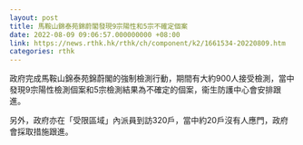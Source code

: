 ```yaml
---
layout: post
title: 馬鞍山錦泰苑錦蔚閣發現9宗陽性和5宗不確定個案
date: 2022-08-09 09:06:57.000000000 +08:00
link: https://news.rthk.hk/rthk/ch/component/k2/1661534-20220809.htm
categories: rthk
---
```


政府完成馬鞍山錦泰苑錦蔚閣的強制檢測行動，期間有大約900人接受檢測，當中發現9宗陽性檢測個案和5宗檢測結果為不確定的個案，衞生防護中心會安排跟進。

另外，政府亦在「受限區域」內派員到訪320戶，當中約20戶沒有人應門，政府會採取措施跟進。
